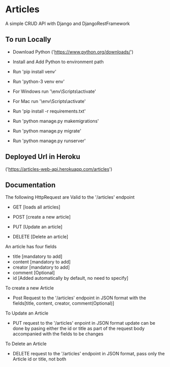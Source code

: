 # Articles

A simple CRUD API with Django and DjangoRestFramework

## To run Locally

- Download Python ('https://www.python.org/downloads/')

- Install and Add Python to environment path

- Run 'pip install venv'

- Run 'python-3 venv env'

- For Windows run '\env\Scripts\activate'

- For Mac run '\env\Scripts\activate'

- Run 'pip install -r requirements.txt'

- Run 'python manage.py makemigrations'

- Run 'python manage.py migrate'

- Run 'python manage.py runserver'

## Deployed Url in Heroku

('https://articles-web-api.herokuapp.com/articles')

## Documentation

The following HttpRequest are Valid to the '/articles' endpoint

- GET [loads all articles]

- POST [create a new article]

- PUT [Update an article]

- DELETE [Delete an article]

An article has four fields

- title [mandatory to add]
- content [mandatory to add]
- creator [mandatory to add]
- comment [Optional]
- id [Added automatically by default, no need to specify]

To create a new Article

- Post Request to the '/articles' endpoint in JSON format with the fields[title, content, creator, comment(Optional)]

To Update an Article

- PUT request to the '/articles' enpoint in JSON format update can be done by pasing either the id or title as part of the request body accompanied with the fields to be changes

To Delete an Article

- DELETE request to the '/articles' endpoint in JSON format, pass only the Article id or title, not both
